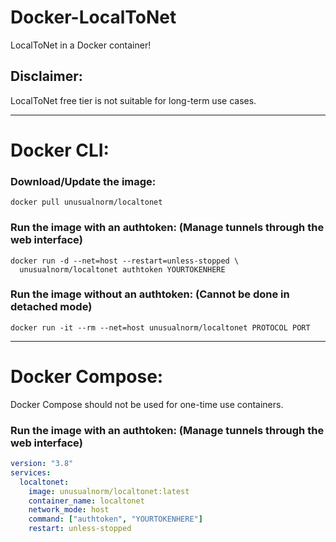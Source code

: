 # Docker-LocalToNet
 LocalToNet in a Docker container!

## Disclaimer:
LocalToNet free tier is not suitable for long-term use cases.

---
# Docker CLI:

### Download/Update the image:
```
docker pull unusualnorm/localtonet
```

### Run the image with an authtoken: (Manage tunnels through the web interface)
```
docker run -d --net=host --restart=unless-stopped \
  unusualnorm/localtonet authtoken YOURTOKENHERE
```
### Run the image without an authtoken: (Cannot be done in detached mode)
```
docker run -it --rm --net=host unusualnorm/localtonet PROTOCOL PORT
```
---
# Docker Compose:
Docker Compose should not be used for one-time use containers.

### Run the image with an authtoken: (Manage tunnels through the web interface)
```yaml
version: "3.8"
services:
  localtonet:
    image: unusualnorm/localtonet:latest
    container_name: localtonet
    network_mode: host
    command: ["authtoken", "YOURTOKENHERE"]
    restart: unless-stopped
```
